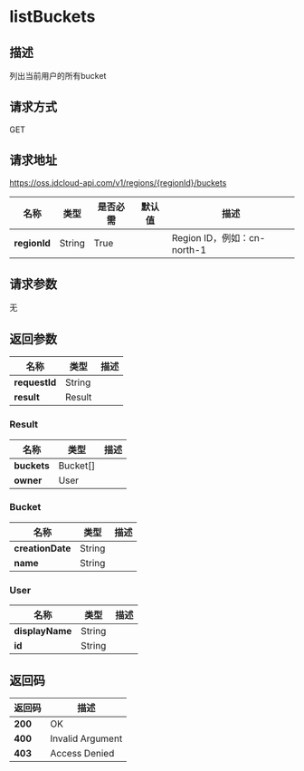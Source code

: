 # listBuckets


## 描述
列出当前用户的所有bucket


## 请求方式
GET

## 请求地址
https://oss.jdcloud-api.com/v1/regions/{regionId}/buckets

|名称|类型|是否必需|默认值|描述|
|---|---|---|---|---|
|**regionId**|String|True||Region ID，例如：cn-north-1|

## 请求参数
无


## 返回参数
|名称|类型|描述|
|---|---|---|
|**requestId**|String||
|**result**|Result||


### Result
|名称|类型|描述|
|---|---|---|
|**buckets**|Bucket[]||
|**owner**|User||
### Bucket
|名称|类型|描述|
|---|---|---|
|**creationDate**|String||
|**name**|String||
### User
|名称|类型|描述|
|---|---|---|
|**displayName**|String||
|**id**|String||

## 返回码
|返回码|描述|
|---|---|
|**200**|OK|
|**400**|Invalid Argument|
|**403**|Access Denied|
